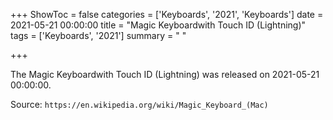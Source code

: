 +++
ShowToc = false
categories = ['Keyboards', '2021', 'Keyboards']
date = 2021-05-21 00:00:00
title = "Magic Keyboardwith Touch ID (Lightning)"
tags = ['Keyboards', '2021']
summary = " "

+++

The Magic Keyboardwith Touch ID (Lightning) was released on 2021-05-21 00:00:00.

Source: `https://en.wikipedia.org/wiki/Magic_Keyboard_(Mac)`


